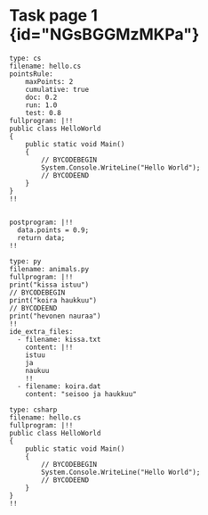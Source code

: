 # Task page 1 {id="NGsBGGMzMKPa"}

``` {#CSharpHelloWorld plugin="csPlugin" ideTask="t1" id="glG1Cy5mfAiQ"}
type: cs
filename: hello.cs
pointsRule:
    maxPoints: 2
    cumulative: true
    doc: 0.2
    run: 1.0
    test: 0.8
fullprogram: |!!
public class HelloWorld
{
    public static void Main()
    {
        // BYCODEBEGIN
        System.Console.WriteLine("Hello World");
        // BYCODEEND
    }
}
!!


postprogram: |!!
  data.points = 0.9;
  return data;
!!  
```

``` {#PythonHelloWorld plugin="csPlugin" ideTask="t2" id="zDLesD5M3Qqg"}
type: py
filename: animals.py
fullprogram: |!!
print("kissa istuu")
// BYCODEBEGIN
print("koira haukkuu")
// BYCODEEND
print("hevonen nauraa")
!!
ide_extra_files:
  - filename: kissa.txt
    content: |!!
    istuu 
    ja 
    naukuu
    !!
  - filename: koira.dat
    content: "seisoo ja haukkuu"
```

``` {#CSharpHelloWorld2 plugin="csPlugin" ideTask="t3" id="0FimvtLFFJYM"}
type: csharp
filename: hello.cs
fullprogram: |!!
public class HelloWorld
{
    public static void Main()
    {
        // BYCODEBEGIN
        System.Console.WriteLine("Hello World");
        // BYCODEEND
    }
}
!!
```

